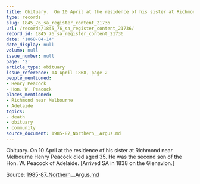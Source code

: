 ```yaml
---
title: Obituary.  On 10 April at the residence of his sister at Richmond near Melbourne
type: records
slug: 1845_76_sa_register_content_21736
url: /records/1845_76_sa_register_content_21736/
record_id: 1845_76_sa_register_content_21736
date: '1868-04-14'
date_display: null
volume: null
issue_number: null
page: '2'
article_type: obituary
issue_reference: 14 April 1868, page 2
people_mentioned:
- Henry Peacock
- Hon. W. Peacock
places_mentioned:
- Richmond near Melbourne
- Adelaide
topics:
- death
- obituary
- community
source_document: 1985-87_Northern__Argus.md
---
```


Obituary.  On 10 April at the residence of his sister at Richmond near Melbourne Henry Peacock died aged 35.  He was the second son of the Hon. W. Peacock of Adelaide.  [Arrived SA in 1838 on the Glenavlon.]

Source: [1985-87_Northern__Argus.md](/downloads/markdown/1985-87_Northern__Argus.md)

